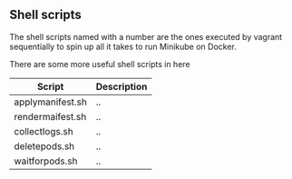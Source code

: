 ## Shell scripts

The shell scripts named with a number are the ones executed by vagrant sequentially to spin up all it takes to run Minikube on Docker. 

There are some more useful shell scripts in here

| Script           | Description  |
| ---------------- | ------------ |
| applymanifest.sh | .. |
| rendermaifest.sh | .. |
| collectlogs.sh   | .. |
| deletepods.sh    | .. |
| waitforpods.sh   | .. |

